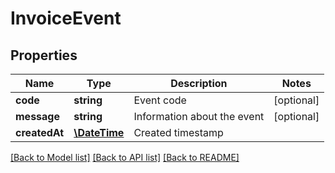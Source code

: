 # InvoiceEvent

## Properties
Name | Type | Description | Notes
------------ | ------------- | ------------- | -------------
**code** | **string** | Event code | [optional] 
**message** | **string** | Information about the event | [optional] 
**createdAt** | [**\DateTime**](\DateTime.md) | Created timestamp | 

[[Back to Model list]](../README.md#documentation-for-models) [[Back to API list]](../README.md#documentation-for-api-endpoints) [[Back to README]](../README.md)


